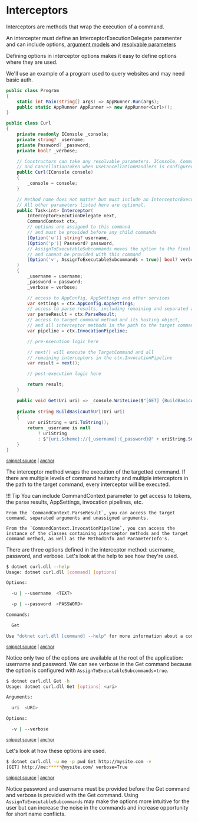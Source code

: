 # Interceptors

Interceptors are methods that wrap the execution of a command.

An intercepter must define an InterceptorExecutionDelegate paramenter and can include options, 
[argument models](../Arguments/argument-models.md) and [resolvable parameters](../Extensibility/parameter-resolvers.md)

Defining options in interceptor options makes it easy to define options where they are used.

We'll use an example of a program used to query websites and may need basic auth.

<!-- snippet: getting-started-500-interceptors -->
<a id='snippet-getting-started-500-interceptors'></a>
```c#
public class Program
{
    static int Main(string[] args) => AppRunner.Run(args);
    public static AppRunner AppRunner => new AppRunner<Curl>();
}

public class Curl
{
    private readonly IConsole _console;
    private string? _username;
    private Password? _password;
    private bool? _verbose;

    // Constructors can take any resolvable parameters. IConsole, CommandContext, 
    // and CancellationToken when UseCancellationHandlers is configured.
    public Curl(IConsole console)
    {
        _console = console;
    }

    // Method name does not matter but must include an InterceptorExecutionDelegate parameter.
    // All other parameters listed here are optional.
    public Task<int> Interceptor(
        InterceptorExecutionDelegate next, 
        CommandContext ctx,
        // options are assigned to this command
        // and must be provided before any child commands
        [Option('u')] string? username,
        [Option('p')] Password? password,
        // AssignToExecutableSubcommands moves the option to the final commands
        // and cannot be provided with this command
        [Option('v', AssignToExecutableSubcommands = true)] bool? verbose
    )
    {
        _username = username;
        _password = password;
        _verbose = verbose;

        // access to AppConfig, AppSettings and other services
        var settings = ctx.AppConfig.AppSettings;
        // access to parse results, including remaining and separated arguments 
        var parseResult = ctx.ParseResult;
        // access to target command method and its hosting object,
        // and all interceptor methods in the path to the target command.
        var pipeline = ctx.InvocationPipeline;

        // pre-execution logic here

        // next() will execute the TargetCommand and all
        // remaining interceptors in the ctx.InvocationPipeline
        var result = next();

        // post-execution logic here

        return result;
    }

    public void Get(Uri uri) => _console.WriteLine($"[GET] {BuildBasicAuthUri(uri)} verbose={_verbose}");
    
    private string BuildBasicAuthUri(Uri uri)
    {
        var uriString = uri.ToString();
        return _username is null
            ? uriString
            : $"{uri.Scheme}://{_username}:{_password}@" + uriString.Substring(uri.Scheme.Length + 3);
    }
}
```
<sup><a href='https://github.com/bilal-fazlani/commanddotnet/blob/master/CommandDotNet.DocExamples/GettingStarted/Getting_Started_500_Interceptors.cs#L10-L78' title='Snippet source file'>snippet source</a> | <a href='#snippet-getting-started-500-interceptors' title='Start of snippet'>anchor</a></sup>
<!-- endSnippet -->

The interceptor method wraps the execution of the targetted command. 
If there are multiple levels of command heirarchy and multiple interceptors in the path to the target command, every interceptor will be executed.

!!! Tip
    You can include CommandContext parameter to get access to tokens, the parse results, AppSettings, invocation pipelines, etc.

    From the `CommandContext.ParseResult`, you can access the target command, separated arguments and unassigned arguments.

    From the `CommandContext.InvocationPipeline`, you can access the instance of the classes containing interceptor methods and the target command method, as well as the MethodInfo and ParameterInfo's.

There are three options defined in the interceptor method: username, password, and verbose.  Let's look at the help to see how they're used.

<!-- snippet: getting-started-500-interceptors-help -->
<a id='snippet-getting-started-500-interceptors-help'></a>
```bash
$ dotnet curl.dll --help
Usage: dotnet curl.dll [command] [options]

Options:

  -u | --username  <TEXT>

  -p | --password  <PASSWORD>

Commands:

  Get

Use "dotnet curl.dll [command] --help" for more information about a command.
```
<sup><a href='https://github.com/bilal-fazlani/commanddotnet/blob/master/CommandDotNet.DocExamples/BashSnippets/getting-started-500-interceptors-help.bash#L1-L16' title='Snippet source file'>snippet source</a> | <a href='#snippet-getting-started-500-interceptors-help' title='Start of snippet'>anchor</a></sup>
<!-- endSnippet -->

Notice only two of the options are available at the root of the application: username and password. We can see verbose in the Get command because the option is configured with `AssignToExecutableSubcommands=true`.

<!-- snippet: getting-started-500-interceptors-get-help -->
<a id='snippet-getting-started-500-interceptors-get-help'></a>
```bash
$ dotnet curl.dll Get -h
Usage: dotnet curl.dll Get [options] <uri>

Arguments:

  uri  <URI>

Options:

  -v | --verbose
```
<sup><a href='https://github.com/bilal-fazlani/commanddotnet/blob/master/CommandDotNet.DocExamples/BashSnippets/getting-started-500-interceptors-get-help.bash#L1-L12' title='Snippet source file'>snippet source</a> | <a href='#snippet-getting-started-500-interceptors-get-help' title='Start of snippet'>anchor</a></sup>
<!-- endSnippet -->

Let's look at how these options are used.

<!-- snippet: getting-started-500-interceptors-get -->
<a id='snippet-getting-started-500-interceptors-get'></a>
```bash
$ dotnet curl.dll -u me -p pwd Get http://mysite.com -v
[GET] http://me:*****@mysite.com/ verbose=True
```
<sup><a href='https://github.com/bilal-fazlani/commanddotnet/blob/master/CommandDotNet.DocExamples/BashSnippets/getting-started-500-interceptors-get.bash#L1-L4' title='Snippet source file'>snippet source</a> | <a href='#snippet-getting-started-500-interceptors-get' title='Start of snippet'>anchor</a></sup>
<!-- endSnippet -->

Notice password and username must be provided before the Get command and verbose is provided with the Get command.  Using `AssignToExecutableSubcommands` may make the options more intuitive for the user but can increase the noise in the commands and increase opportunity for short name conflicts.
